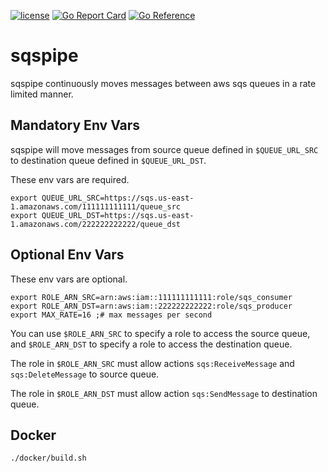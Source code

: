 [![license](http://img.shields.io/badge/license-MIT-blue.svg)](https://github.com/udhos/sqspipe/blob/main/LICENSE)
[![Go Report Card](https://goreportcard.com/badge/github.com/udhos/sqspipe)](https://goreportcard.com/report/github.com/udhos/sqspipe)
[![Go Reference](https://pkg.go.dev/badge/github.com/udhos/sqspipe.svg)](https://pkg.go.dev/github.com/udhos/sqspipe)

# sqspipe

sqspipe continuously moves messages between aws sqs queues in a rate limited manner.

## Mandatory Env Vars

sqspipe will move messages from source queue defined in `$QUEUE_URL_SRC` to destination queue defined in `$QUEUE_URL_DST`.

These env vars are required.

    export QUEUE_URL_SRC=https://sqs.us-east-1.amazonaws.com/111111111111/queue_src
    export QUEUE_URL_DST=https://sqs.us-east-1.amazonaws.com/222222222222/queue_dst

## Optional Env Vars

These env vars are optional.

    export ROLE_ARN_SRC=arn:aws:iam::111111111111:role/sqs_consumer
    export ROLE_ARN_DST=arn:aws:iam::222222222222:role/sqs_producer
    export MAX_RATE=16 ;# max messages per second

You can use `$ROLE_ARN_SRC` to specify a role to access the source queue, and `$ROLE_ARN_DST` to specify a role to access the destination queue.

The role in `$ROLE_ARN_SRC` must allow actions `sqs:ReceiveMessage` and `sqs:DeleteMessage` to source queue.

The role in `$ROLE_ARN_DST` must allow action `sqs:SendMessage` to destination queue.

## Docker

    ./docker/build.sh